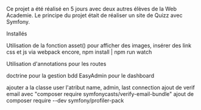 Ce projet a été réalisé en 5 jours avec deux autres élèves de la Web Academie.
Le principe du projet était de réaliser un site de Quizz avec Symfony.




Installés

Utilisation de la fonction asset() pour afficher des images, insérer des link css et js 
via webpack encore,  npm install | npm run watch



Utilisation d'annotations pour les routes

doctrine pour la gestion bdd
EasyAdmin pour le dashboard

ajouter a la classe user l'atribut name, admin, last connection
ajout de verif email avec "composer require symfonycasts/verify-email-bundle"
ajout de composer require --dev symfony/profiler-pack